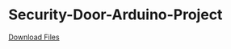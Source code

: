 # Security-Door-Arduino-Project

[Download Files](https://mega.nz/#!ao1yVT5L!6QRT5RMlcZnvQG5ygDwudfwNV5Wk3D55RzyfdtYX1fM)
